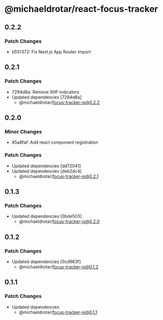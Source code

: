 # @michaeldrotar/react-focus-tracker

## 0.2.2

### Patch Changes

- b551372: Fix Next.js App Router import

## 0.2.1

### Patch Changes

- 7294d8a: Remove WIP indicators
- Updated dependencies [7294d8a]
  - @michaeldrotar/focus-tracker-js@0.2.2

## 0.2.0

### Minor Changes

- 85a8faf: Add react component registration

### Patch Changes

- Updated dependencies [dd72041]
- Updated dependencies [deb2dc4]
  - @michaeldrotar/focus-tracker-js@0.2.1

## 0.1.3

### Patch Changes

- Updated dependencies [0bde503]
  - @michaeldrotar/focus-tracker-js@0.2.0

## 0.1.2

### Patch Changes

- Updated dependencies [0cd963f]
  - @michaeldrotar/focus-tracker-js@0.1.2

## 0.1.1

### Patch Changes

- Updated dependencies
  - @michaeldrotar/focus-tracker-js@0.1.1
